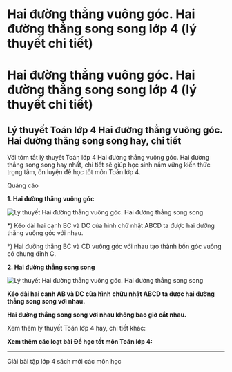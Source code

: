 # Hai đường thẳng vuông góc. Hai đường thẳng song song lớp 4 (lý thuyết chi tiết)

# Hai đường thẳng vuông góc. Hai đường thẳng song song lớp 4 (lý thuyết chi tiết)

## Lý thuyết Toán lớp 4 Hai đường thẳng vuông góc. Hai đường thẳng song song hay, chi tiết

Với tóm tắt lý thuyết Toán lớp 4 Hai đường thẳng vuông góc. Hai đường thẳng song song hay nhất, chi tiết sẽ giúp học sinh nắm vững kiến thức trọng tâm, ôn luyện để học tốt môn Toán lớp 4.

Quảng cáo

**1\. Hai đường thẳng vuông góc**

![Lý thuyết Hai đường thẳng vuông góc. Hai đường thẳng song song](https://vietjack.com/giai-toan-lop-4/images/ly-thuyet-hai-duong-thang-vuong-goc-hai-duong-thang-song-song-93366.png)

*) Kéo dài hai cạnh BC và DC của hình chữ nhật ABCD ta được hai dường thẳng vuông góc với nhau.

*) Hai đường thẳng BC và CD vuông góc với nhau tạo thành bốn góc vuông có chung đỉnh C.

**2\. Hai đường thẳng song song**

![Lý thuyết Hai đường thẳng vuông góc. Hai đường thẳng song song](https://vietjack.com/giai-toan-lop-4/images/ly-thuyet-hai-duong-thang-vuong-goc-hai-duong-thang-song-song-93368.png)

**Kéo dài hai cạnh AB và DC của hình chữu nhật ABCD ta được hai đường thẳng song song với nhau.**

**Hai đường thẳng song song với nhau không bao giờ cắt nhau.**

Xem thêm lý thuyết Toán lớp 4 hay, chi tiết khác:

**Xem thêm các loạt bài Để học tốt môn Toán lớp 4:**

* * *

Giải bài tập lớp 4 sách mới các môn học
